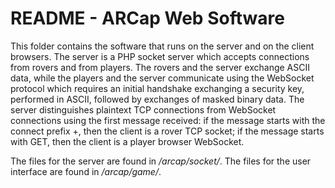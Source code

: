# README - ARCap Web Software

This folder contains the software that runs on the server and on the client browsers. The server is a PHP socket server which accepts connections from rovers and from players. The rovers and the server exchange ASCII data, while the players and the server communicate using the WebSocket protocol which requires an initial handshake exchanging a security key, performed in ASCII, followed by exchanges of masked binary data. The server distinguishes plaintext TCP connections from WebSocket connections using the first message received: if the message starts with the connect prefix +, then the client is a rover TCP socket; if the message starts with GET, then the client is a player browser WebSocket.

The files for the server are found in */arcap/socket/*. The files for the user interface are found in */arcap/game/*.
